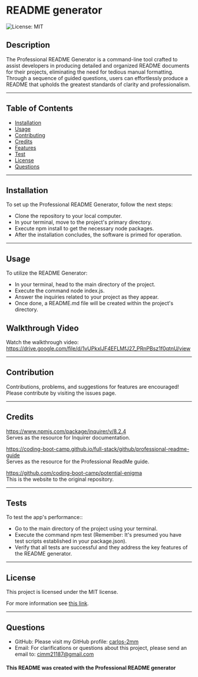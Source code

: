 # README generator

![License: MIT](https://img.shields.io/badge/License-MIT-yellow.svg)

## Description

The Professional README Generator is a command-line tool crafted to assist developers in producing detailed and organized README documents for their projects, eliminating the need for tedious manual formatting. Through a sequence of guided questions, users can effortlessly produce a README that upholds the greatest standards of clarity and professionalism.


---

## Table of Contents

* [Installation](#installation)
* [Usage](#usage)
* [Contributing](#contribution)
* [Credits](#credits)
* [Features](#features)
* [Test](#tests)
* [License](#license)
* [Questions](#questions)

---

## Installation

To set up the Professional README Generator, follow the next steps:
- Clone the repository to your local computer.
- In your terminal, move to the project's primary directory.
- Execute npm install to get the necessary node packages.
- After the installation concludes, the software is primed for operation.


---

## Usage

To utilize the README Generator: 
- In your terminal, head to the main directory of the project.
- Execute the command node index.js.
- Answer the inquiries related to your project as they appear.
- Once done, a README.md file will be created within the project's directory.

## Walkthrough Video

Watch the walkthrough video: https://drive.google.com/file/d/1vUPkxlJF4EFLMfJ27_PRnPBsz1f0qtnU/view


---

## Contribution

Contributions, problems, and suggestions for features are encouraged! Please contribute by visiting the issues page.

---

## Credits

https://www.npmjs.com/package/inquirer/v/8.2.4  
Serves as the resource for Inquirer documentation.


https://coding-boot-camp.github.io/full-stack/github/professional-readme-guide  
Serves as the resource for the Professional ReadMe guide.

https://github.com/coding-boot-camp/potential-enigma  
This is the website to the original repository.


---

## Tests

To test the app's performance::
- Go to the main directory of the project using your terminal.
- Execute the command npm test (Remember: It's presumed you have test scripts established in your package.json).
- Verify that all tests are successful and they address the key features of the README generator.


---

## License

This project is licensed under the MIT license.

For more information see [this link](https://opensource.org/licenses/MIT).


---

## Questions

- GitHub: Please visit my GitHub profile:
[carlos-2mm](https://github.com/carlos-2mm)
- Email: For clarifications or questions about this project, please send an email to:
 cimm21187@gmail.com

#### This README was created with the Professional README generator